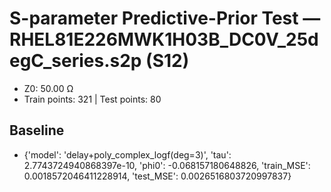 # S-parameter Predictive-Prior Test — RHEL81E226MWK1H03B_DC0V_25degC_series.s2p (S12)
- Z0: 50.00 Ω
- Train points: 321  |  Test points: 80

## Baseline
- {'model': 'delay+poly_complex_logf(deg=3)', 'tau': 2.7743724940868397e-10, 'phi0': -0.068157180648826, 'train_MSE': 0.0018572046411228914, 'test_MSE': 0.0026516803720997837}